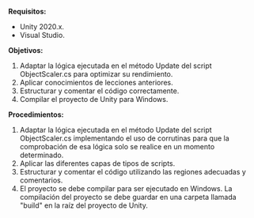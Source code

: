 **Requisitos:**
- Unity 2020.x.
- Visual Studio.

**Objetivos:**
1. Adaptar la lógica ejecutada en el método Update del script ObjectScaler.cs para optimizar su rendimiento.
2. Aplicar conocimientos de lecciones anteriores.
3. Estructurar y comentar el código correctamente.
4. Compilar el proyecto de Unity para Windows.


**Procedimientos:**
1. Adaptar la lógica ejecutada en el método Update del script ObjectScaler.cs implementando el uso de corrutinas para que la comprobación de esa lógica solo se realice en un momento determinado.
2. Aplicar las diferentes capas de tipos de scripts.
3. Estructurar y comentar el código utilizando las regiones adecuadas y comentarios.
4. El proyecto se debe compilar para ser ejecutado en Windows. La compilación del proyecto se debe guardar en una carpeta llamada "build" en la raíz del proyecto de Unity.